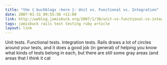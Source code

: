 ```yaml
---
title: "the { buckblogs :here }: Unit vs. Functional vs. Integration"
date: 2007-01-31 09:55:58 +11:00
link: http://weblog.jamisbuck.org/2007/1/30/unit-vs-functional-vs-integration
tags: jamisbuck rails test testing ruby article
layout: link
---
```

Unit tests. Functional tests. Integration tests. Rails draws a lot of circles around your tests, and it does a good job (in general) of helping you know what kinds of tests belong in each, but there are still some gray areas (and areas that I think it cat
